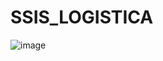 # SSIS_LOGISTICA
![image](https://github.com/user-attachments/assets/d122df1b-5993-4606-9696-648e189e3d13)
